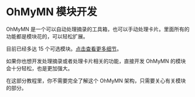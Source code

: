 # OhMyMN 模块开发
OhMyMN 是一个可以自动处理摘录的工具箱，也可以手动处理卡片。里面所有的功能都是模块花的，可以轻松扩展。

目前已经多达 15 个可选模块。[点击查看更多细节](/guide/index.md)。

如果你也想开发处理摘录或者处理卡片相关的功能，直接开发 OhMyMN 的模块会十分轻松，也是更加强大。

在这部分教程里，你不需要完全了解这个 OhMyMN 架构，只需要关心有关模块的部分。